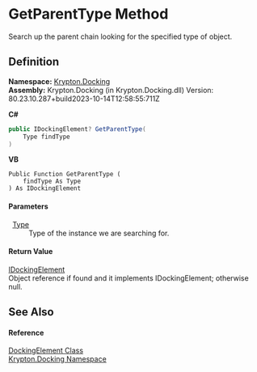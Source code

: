 # GetParentType Method


Search up the parent chain looking for the specified type of object.



## Definition
**Namespace:** <a href="98399376-cf41-9454-4b4d-4fab2ca20bc7.md">Krypton.Docking</a>  
**Assembly:** Krypton.Docking (in Krypton.Docking.dll) Version: 80.23.10.287+build2023-10-14T12:58:55:711Z

**C#**
``` C#
public IDockingElement? GetParentType(
	Type findType
)
```
**VB**
``` VB
Public Function GetParentType ( 
	findType As Type
) As IDockingElement
```



#### Parameters
<dl><dt>  <a href="https://learn.microsoft.com/dotnet/api/system.type" target="_blank" rel="noopener noreferrer">Type</a></dt><dd>Type of the instance we are searching for.</dd></dl>

#### Return Value
<a href="7a8c0862-7f74-27fa-175f-cc894ff97478.md">IDockingElement</a>  
Object reference if found and it implements IDockingElement; otherwise null.

## See Also


#### Reference
<a href="c7e1effe-a990-657a-ec94-d84a8ce57b9a.md">DockingElement Class</a>  
<a href="98399376-cf41-9454-4b4d-4fab2ca20bc7.md">Krypton.Docking Namespace</a>  

